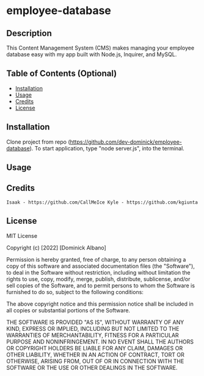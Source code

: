 # employee-database


## Description

This Content Management System (CMS) makes managing your employee database easy with my app built with Node.js, Inquirer, and MySQL. 

## Table of Contents (Optional)


- [Installation](#installation)
- [Usage](#usage)
- [Credits](#credits)
- [License](#license)

## Installation

Clone project from repo (https://github.com/dev-dominick/employee-database). To start application, type "node server.js", into the terminal.

## Usage



## Credits


    Isaak - https://github.com/CallMeIce Kyle - https://github.com/kgiunta    


## License

MIT License

Copyright (c) [2022] [Dominick Albano]

Permission is hereby granted, free of charge, to any person obtaining a copy
of this software and associated documentation files (the "Software"), to deal
in the Software without restriction, including without limitation the rights
to use, copy, modify, merge, publish, distribute, sublicense, and/or sell
copies of the Software, and to permit persons to whom the Software is
furnished to do so, subject to the following conditions:

The above copyright notice and this permission notice shall be included in all
copies or substantial portions of the Software.

THE SOFTWARE IS PROVIDED "AS IS", WITHOUT WARRANTY OF ANY KIND, EXPRESS OR
IMPLIED, INCLUDING BUT NOT LIMITED TO THE WARRANTIES OF MERCHANTABILITY,
FITNESS FOR A PARTICULAR PURPOSE AND NONINFRINGEMENT. IN NO EVENT SHALL THE
AUTHORS OR COPYRIGHT HOLDERS BE LIABLE FOR ANY CLAIM, DAMAGES OR OTHER
LIABILITY, WHETHER IN AN ACTION OF CONTRACT, TORT OR OTHERWISE, ARISING FROM,
OUT OF OR IN CONNECTION WITH THE SOFTWARE OR THE USE OR OTHER DEALINGS IN THE
SOFTWARE.




